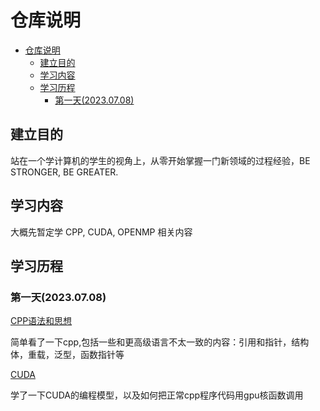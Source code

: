 # 仓库说明 
- [仓库说明](#仓库说明)
  - [建立目的](#建立目的)
  - [学习内容](#学习内容)
  - [学习历程](#学习历程)
    - [第一天(2023.07.08)](#第一天20230708)

## 建立目的
站在一个学计算机的学生的视角上，从零开始掌握一门新领域的过程经验，BE STRONGER, BE GREATER.

## 学习内容
大概先暂定学 CPP, CUDA, OPENMP 相关内容

## 学习历程
### 第一天(2023.07.08)

[CPP语法和思想](https://github.com/aub123/Stronger/tree/main/CPP)  

简单看了一下cpp,包括一些和更高级语言不太一致的内容：引用和指针，结构体，重载，泛型，函数指针等

[CUDA](https://github.com/aub123/Stronger/tree/main/CUDA)

学了一下CUDA的编程模型，以及如何把正常cpp程序代码用gpu核函数调用
